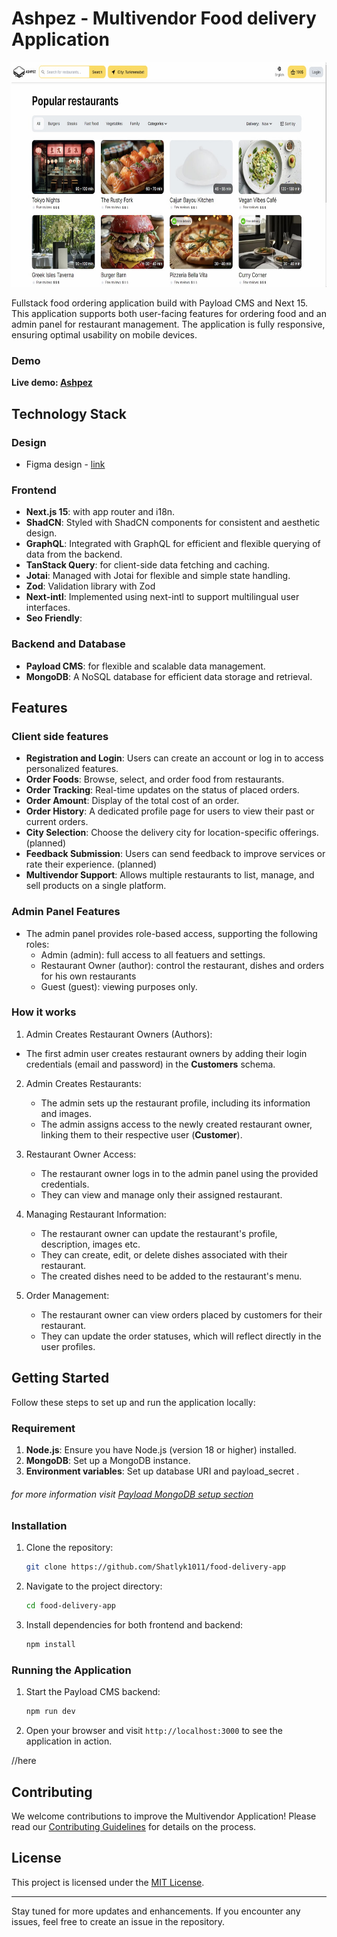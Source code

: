 # Ashpez - Multivendor Food delivery Application

<p align="center">
  <a href="https://ashpez-food-delivery-app.vercel.app/en" target="_blank"><img height="360" src="public/ashpez-banner.jpg?raw=true" alt="Ashpez food delivery application"></a>
</p>

Fullstack food ordering application build with Payload CMS and Next 15. <br/>
This application supports both user-facing features for ordering food and an admin panel for restaurant management. The application is fully responsive, ensuring optimal usability on mobile devices.

### Demo

**Live demo: [Ashpez](https://ashpez-food-delivery-app.vercel.app/)**


## **Technology Stack**

### Design
- Figma design - [link](https://www.figma.com/design/Br44bFbR9vLmNzTNTmilvp/%D0%A1%D0%A1Client?node-id=2-9&t=wYkMxqeS3T0EnBK0-1)

### Frontend
- **Next.js 15**: with app router and i18n.
- **ShadCN**: Styled with ShadCN components for consistent and aesthetic design.
- **GraphQL**: Integrated with GraphQL for efficient and flexible querying of data from the backend.
- **TanStack Query**: for client-side data fetching and caching.
- **Jotai**: Managed with Jotai for flexible and simple state handling.
- **Zod**: Validation library with Zod
- **Next-intl**: Implemented using next-intl to support multilingual user interfaces.
- **Seo Friendly**: 

### Backend and Database
- **Payload CMS**: for flexible and scalable data management.
- **MongoDB**: A NoSQL database for efficient data storage and retrieval.

## **Features**

### Client side features

- **Registration and Login**: Users can create an account or log in to access personalized features.
- **Order Foods**: Browse, select, and order food from restaurants.
- **Order Tracking**: Real-time updates on the status of placed orders.
- **Order Amount**: Display of the total cost of an order.
- **Order History**:  A dedicated profile page for users to view their past or current orders.
- **City Selection**:  Choose the delivery city for location-specific offerings. (planned)
- **Feedback Submission**:  Users can send feedback to improve services or rate their experience. (planned)
- **Multivendor Support**: Allows multiple restaurants to list, manage, and sell products on a single platform.


### Admin Panel Features

   * The admin panel provides role-based access, supporting the following roles:
      * Admin (admin): full access to all featuers and settings.
      * Restaurant Owner (author): control the restaurant, dishes and orders for his own restaurants
      * Guest (guest): viewing purposes only.

### How it works
1)  Admin Creates Restaurant Owners (Authors):

   * The first admin user creates restaurant owners by adding their login credentials (email and password) in the **Customers** schema.

2) Admin Creates Restaurants:

   * The admin sets up the restaurant profile, including its information and images.
   * The admin assigns access to the newly created restaurant owner, linking them to their respective user (**Customer**).

3) Restaurant Owner Access:
   * The restaurant owner logs in to the admin panel using the provided credentials.
   * They can view and manage only their assigned restaurant.

4) Managing Restaurant Information:

   * The restaurant owner can update the restaurant's profile, description, images etc.
   * They can create, edit, or delete dishes associated with their restaurant.
   * The created dishes need to be added to the restaurant's menu.

5) Order Management:

   * The restaurant owner can view orders placed by customers for their restaurant.
   * They can update the order statuses, which will reflect directly in the user profiles.


## Getting Started

Follow these steps to set up and run the application locally:

### Requirement 
1. **Node.js**: Ensure you have Node.js (version 18 or higher) installed.
2. **MongoDB**: Set up a MongoDB instance.
3. **Environment variables**: Set up database URI and payload_secret .

###### for more information visit [Payload MongoDB setup section](https://payloadcms.com/docs/database/mongodb)

### Installation

1. Clone the repository:
   ```bash
   git clone https://github.com/Shatlyk1011/food-delivery-app
   ```
2. Navigate to the project directory:
   ```bash
   cd food-delivery-app
   ```
3. Install dependencies for both frontend and backend:
   ```bash
   npm install
   ```

### Running the Application

1. Start the Payload CMS backend:
   ```bash
   npm run dev
   ```

2. Open your browser and visit `http://localhost:3000` to see the application in action.

//here
## Contributing

We welcome contributions to improve the Multivendor Application! Please read our [Contributing Guidelines](CONTRIBUTING.md) for details on the process.

## License

This project is licensed under the [MIT License](LICENSE).

---

Stay tuned for more updates and enhancements. If you encounter any issues, feel free to create an issue in the repository.
